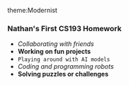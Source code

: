 theme:Modernist
### Nathan's First CS193 Homework


- _Collaborating with friends_
- **Working on fun projects**
- `Playing around with AI models`
- _Coding and programming robots_
- **Solving puzzles or challenges**
  
